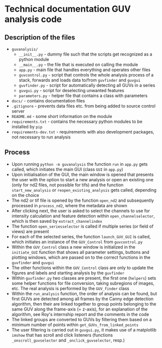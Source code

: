 # Technical documentation GUV analysis code

## Description of the files

* `guvanalysis/`
  * `__init__.py` - dummy file such that the scripts get recognized as a python module
  * `__main__.py` - the file that is executed on calling the module
  * `app.py` - main file that handles everything and operates other files
  * `guvcontrol.py` - script that controls the whole analysis process of a stack, forwards and loads data to/from `guvfinder` and `guvgui`
  * `guvfinder.py` - script for automatically detecting all GUVs in a series
  * `guvgui.py` - script for deselecting unwanted features
  * `parameters.py` - helper file that contains a class with parameters
* `docs/` - contains documentation files
* `.gitignore` - prevents data files etc. from being added to source control server
* `README.md` - some short information on the module
* `requirements.txt` - contains the necessary python modules to be installed by `pip`
* `requirements-dev.txt` - requirements with also development packages, not necessary to run analysis

## Process

* Upon running `python -m guvanalysis` the function `run` in `app.py` gets called, which initiates the main GUI (class `GUI` in `app.py`)
* Upon initialisation of the GUI, the main window is opened that presents the user with the option to start a new analysis or open an existing one (only for nd2 files, not possible for tifs) and the function `start_new_analysis` or `reopen_existing_analysis` gets called, depending on the choice
* The nd2 or tif file is opened by the function `open_nd2` and subsequently processed in `process_nd2`, where the metadata are shown
* After clicking next, the user is asked to select the channels to use for intensity calculation and feature detection within `open_channelselector`, which is then saved by `extract_channelindex`
* The function `open_seriesselector` is called if multiple series (or field of views) are present
* For each of the selected series, the function `launch_GUV_GUI` is called, which initiates an instance of the `GUV_Control` from `guvcontrol.py`
* Within the `GUV_Control` class a new window is initialized in the `initiate_GUI` function that shows all parameter settings, buttons and plotting windows, which are passed on to the correct functions in the `guvfinder` and `guvgui`
* The other functions within the `GUV_Control` class are only to update the figures and labels and starting analysis by the `guvfinder`
* Within `guvfinder.py` two classes are present, the first one (`helpers`) sets some helper functions for file conversion, taking subregions of images, etc. The real analysis is performed by the `GUV_finder` class
* Within the `run_analysis` function, the order of analysis can be found, but first GUVs are detected among all frames by the Canny edge detection algorithm, then their are linked together to group points belonging to the same GUV along the frame-axis (= z-axis), for an explanation of the algorithm, see Roy's internship report and the comments in the code
* The linked groups are converted to GUVs by filtering them based on a minimum number of points within `get_GUVs_from_linked_points`
* The user filtering is carried out in `guvgui.py`, it makes use of a matplotlib `imshow` that has scroll and click listeners (functions `_onscroll_guvselector` and `_onclick_guvselector`, resp.)
